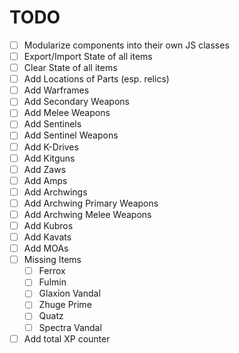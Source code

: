 # TODO

* [ ] Modularize components into their own JS classes
* [ ] Export/Import State of all items
* [ ] Clear State of all items
* [ ] Add Locations of Parts (esp. relics)
* [ ] Add Warframes
* [ ] Add Secondary Weapons
* [ ] Add Melee Weapons
* [ ] Add Sentinels
* [ ] Add Sentinel Weapons
* [ ] Add K-Drives
* [ ] Add Kitguns
* [ ] Add Zaws
* [ ] Add Amps
* [ ] Add Archwings
* [ ] Add Archwing Primary Weapons
* [ ] Add Archwing Melee Weapons
* [ ] Add Kubros
* [ ] Add Kavats
* [ ] Add MOAs
* [ ] Missing Items
  * [ ] Ferrox
  * [ ] Fulmin
  * [ ] Glaxion Vandal
  * [ ] Zhuge Prime
  * [ ] Quatz
  * [ ] Spectra Vandal
* [ ] Add total XP counter
